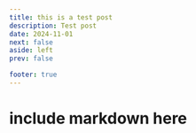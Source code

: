 ```yaml
---
title: this is a test post
description: Test post
date: 2024-11-01
next: false
aside: left
prev: false

footer: true
---
```


<Post authors="ld3z"/>

# include markdown here
